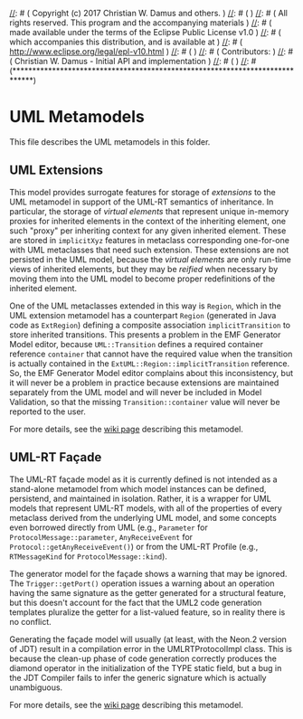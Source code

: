 
[//]: # (*****************************************************************************)
[//]: # ( Copyright (c) 2017 Christian W. Damus and others.                           )
[//]: # (                                                                             )
[//]: # ( All rights reserved. This program and the accompanying materials            )
[//]: # ( made available under the terms of the Eclipse Public License v1.0           )
[//]: # ( which accompanies this distribution, and is available at                    )
[//]: # ( http://www.eclipse.org/legal/epl-v10.html                                   )
[//]: # (                                                                             )
[//]: # ( Contributors:                                                               )
[//]: # (  Christian W. Damus - Initial API and implementation                        )
[//]: # (                                                                             )
[//]: # (*****************************************************************************)

# UML Metamodels

This file describes the UML metamodels in this folder.

## UML Extensions

This model provides surrogate features for storage of *extensions* to the UML metamodel in support
of the UML-RT semantics of inheritance.  In particular, the storage of *virtual elements* that
represent unique in-memory proxies for inherited elements in the context of the inheriting element,
one such "proxy" per inheriting context for any given inherited element.  These are stored in
`implicitXyz` features in metaclass corresponding one-for-one with UML metaclasses that need such
extension.  These extensions are not persisted in the UML model, because the *virtual elements* are
only run-time views of inherited elements, but they may be *reified* when necessary by moving them
into the UML model to become proper redefinitions of the inherited element.

One of the UML metaclasses extended in this way is `Region`, which in the UML extension metamodel
has a counterpart `Region` (generated in Java code as `ExtRegion`) defining a composite association
`implicitTransition` to store inherited transitions.  This presents a problem in the EMF Generator
Model editor, because `UML::Transition` defines a required container reference `container` that
cannot have the required value when the transition is actually contained in the
`ExtUML::Region::implicitTransition` reference.  So, the EMF Generator Model editor complains about
this inconsistency, but it will never be a problem in practice because extensions are maintained
separately from the UML model and will never be included in Model Validation, so that the missing
`Transition::container` value will never be reported to the user.

For more details, see the [wiki page](https://wiki.eclipse.org/Papyrus-RT/Developer/Design/0.9/UML-RT-Implementation#UML_Extensions) describing this metamodel.

## UML-RT Façade

The UML-RT façade model as it is currently defined is not intended as a stand-alone metamodel
from which model instances can be defined, persistend, and maintained in isolation.  Rather,
it is a wrapper for UML models that represent UML-RT models, with all of the properties of every
metaclass derived from the underlying UML model, and some concepts even borrowed directly from
UML (e.g., `Parameter` for `ProtocolMessage::parameter`, `AnyReceiveEvent` for
`Protocol::getAnyReceiveEvent()`) or from the UML-RT Profile
(e.g., `RTMessageKind` for `ProtocolMessage::kind`).

The generator model for the façade shows a warning that may be ignored.  The `Trigger::getPort()`
operation issues a warning about an operation having the same signature as the getter generated for
a structural feature, but this doesn't account for the fact that the UML2 code generation templates
pluralize the getter for a list-valued feature, so in reality there is no conflict.

Generating the façade model will usually (at least, with the Neon.2 version of JDT) result in a
compilation error in the UMLRTProtocolImpl class.  This is because the clean-up phase of code
generation correctly produces the diamond operator in the initialization of the TYPE static field,
but a bug in the JDT Compiler fails to infer the generic signature which is actually unambiguous.

For more details, see the [wiki page](https://wiki.eclipse.org/Papyrus-RT/Developer/Design/0.9/UML-RT-Implementation#Fa.C3.A7ade_API) describing this metamodel.

